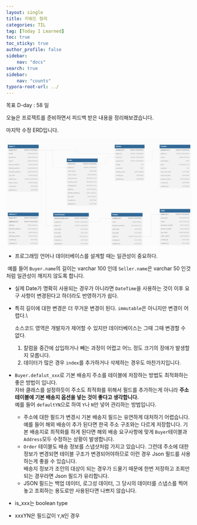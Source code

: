 ```yaml
---
layout: single
title: 키워드 정리
categories: TIL
tag: [Today I Learned]
toc: true
toc_sticky: true
author_profile: false
sidebar:
    nav: "docs"
search: true
sidebar:
    nav: "counts"
typora-root-url: ../
---
```

목표 D-day : 58 일

오늘은 프로젝트를 준비하면서 피드백 받은 내용을 정리해보겠습니다.

마지막 수정 ERD입니다.

![](/images/2024-08-12-til-20240812/image-20240812181626216.png)

+ 프로그래밍 언어나 데이터베이스를 설계할 때는 일관성이 중요하다.

​	예를 들어 `Buyer.name`의 길이는 varchar 100 인데  `Seller.name`은 varchar 50 인것처럼 일관성이 깨지지 않도록 합니다.

+ 실제 Date가 명확히 사용되는 경우가 아니라면 `DateTime`을 사용하는 것이 이후 요구 사항이 변경된다고 하더라도 반영하기가 쉽다.

+ 특히 길이에 대한 변경은 더 무거운 변경이 된다. `immutable`은 아니지만 변경이 어렵다.\

  소스코드 영역은 개발자가 제어할 수 있지만 데이터베이스는 그때 그때 변경할 수 없다.

  1. 칼럼을 중간에 삽입하거나 빼는 과정이 어렵고 어느 정도 크기의 장애가 발생할지 모릅니다.
  2. 데이터가 많은 경우 `index`를 추가하거나 삭제하는 경우도 마찬가지입니다.

+ `Buyer.defalut_xxx`로 기본 배송지 주소를 테이블에 저장하는 방법도 최적화하는 좋은 방법이 입니다.  
  자바 클래스를 설정하듯이 주소도 최적화를 위해서 필드를 추가하는게 아니라 **주소 테이블에 기본 배송지 옵션을 넣는 것이 좋다고 생각합니다.**  
  예를 들어 `defaultYN`으로 하여 `Y`나 `N`만 넣어 관리하는 방법입니다.

  + 주소에 대한 필드가 변경시 기본 배송지 필드는 유연하게 대처하기 어렵습니다.  
    예를 들어 해외 배송이 추가 된다면 한국 주소 구조와는 다르게 저장합니다. 기본 배송지로 최적화를 하게 된다면 해외 배송 요구사항에 맞게 `Buyer`테이블과 `Address`모두 수정하는 상황이 발생합니다.  
  + `Order` 테이블도 배송 정보를 스냅샷처럼 가지고 있습니다. 그런데 주소에 대한 정보가 변경되면 테이블 구조가 변경되어야하므로 이런 경우 Json 필드를 사용하는게 좋을 수 있습니다.  
    배송지 정보가 조인의 대상이 되는 경우가 드물기 때문에 한번 저장하고 조회만 되는 경우라면 Json 필드가 유리합니다.
  + JSON 필드는 백업 데이터, 로그성 데이터, 그 당시의 데이터를 스냅스를 찍어놓고 조회하는 용도로만 사용된다면 나쁘지 않습니다.

+ is_xxx는 boolean type

+ xxxYN은 필드값이 `Y`,`N`인 경우 

